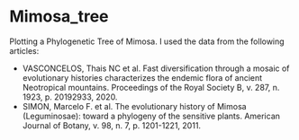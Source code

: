 # Mimosa_tree
Plotting a Phylogenetic Tree of Mimosa. 
I used the data from the following articles:
- VASCONCELOS, Thais NC et al. Fast diversification through a mosaic of evolutionary histories characterizes the endemic flora of ancient Neotropical mountains. Proceedings of the   Royal Society B, v. 287, n. 1923, p. 20192933, 2020.
- SIMON, Marcelo F. et al. The evolutionary history of Mimosa (Leguminosae): toward a phylogeny of the sensitive plants. American Journal of Botany, v. 98, n. 7, p. 1201-1221,       2011.
